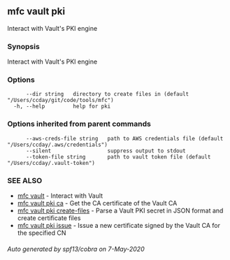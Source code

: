 ## mfc vault pki

Interact with Vault's PKI engine

### Synopsis

Interact with Vault's PKI engine

### Options

```
      --dir string   directory to create files in (default "/Users/ccday/git/code/tools/mfc")
  -h, --help         help for pki
```

### Options inherited from parent commands

```
      --aws-creds-file string   path to AWS credentials file (default "/Users/ccday/.aws/credentials")
      --silent                  suppress output to stdout
      --token-file string       path to vault token file (default "/Users/ccday/.vault-token")
```

### SEE ALSO

* [mfc vault](mfc_vault.md)	 - Interact with Vault
* [mfc vault pki ca](mfc_vault_pki_ca.md)	 - Get the CA certificate of the Vault CA
* [mfc vault pki create-files](mfc_vault_pki_create-files.md)	 - Parse a Vault PKI secret in JSON format and create certificate files
* [mfc vault pki issue](mfc_vault_pki_issue.md)	 - Issue a new certificate signed by the Vault CA for the specified CN

###### Auto generated by spf13/cobra on 7-May-2020
